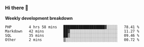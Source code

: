 ### Hi there 👋


**Weekly development breakdown**

<!--START_SECTION:waka-->
```text
PHP        4 hrs 58 mins   ███████████████████▓░░░░░   78.41 % 
Markdown   42 mins         ██▓░░░░░░░░░░░░░░░░░░░░░░   11.27 % 
SQL        35 mins         ██▒░░░░░░░░░░░░░░░░░░░░░░   09.46 % 
Other      2 mins          ▒░░░░░░░░░░░░░░░░░░░░░░░░   00.72 % 
```
<!--END_SECTION:waka-->
